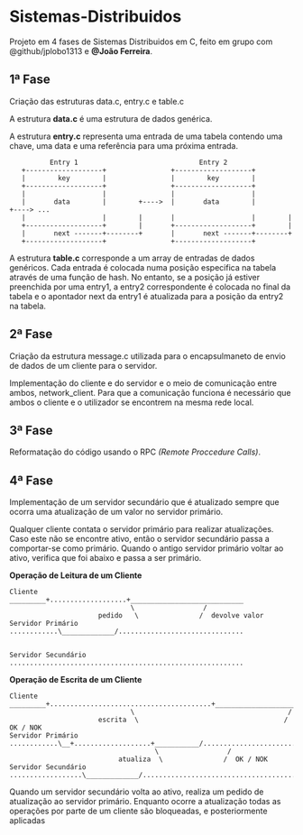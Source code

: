 # Sistemas-Distribuidos
Projeto em  4 fases de Sistemas Distribuidos em C, feito em grupo com @github/jplobo1313 e **@João Ferreira**.

## 1ª Fase
Criação das estruturas data.c, entry.c e table.c

A estrutura **data.c** é uma estrutura de dados genérica.

A estrutura **entry.c** representa uma entrada de uma tabela contendo uma chave, uma data e uma referência para uma próxima entrada.

              Entry 1                              Entry 2
       +-------------------+                +-------------------+ 
       |        key        |                |        key        |
       +-------------------+                +-------------------+ 
       |                   |                |                   |
       |       data        |        +---->  |       data        |        +----> ...
       |                   |        |       |                   |        |
       +-------------------+        |       +-------------------+        |
       |       next -------+--------+       |       next -------+--------+
       +-------------------+                +-------------------+


A estrutura **table.c** corresponde a um array de entradas de dados genéricos. Cada entrada é colocada numa posição especifica na tabela através de uma função de hash. No entanto, se a posição já estiver preenchida por uma entry1, a entry2 correspondente é colocada no final da tabela e o apontador next da entry1 é atualizada para a posição da entry2 na tabela. 


## 2ª Fase
Criação da estrutura message.c utilizada para o encapsulmaneto de envio de dados de um cliente para o servidor.

Implementação do cliente e do servidor e o meio de comunicação entre ambos, network_client.
Para que a comunicação funciona é necessário que ambos o cliente e o utilizador se encontrem na mesma rede local.


## 3ª Fase
Reformatação do código usando o RPC *(Remote Proccedure Calls)*.


## 4ª Fase
Implementação de um servidor secundário que é atualizado sempre que ocorra uma atualização de um valor no servidor primário.

Qualquer cliente contata o servidor primário para realizar atualizações. Caso este não se encontre ativo, então o servidor secundário passa a comportar-se como primário. Quando o antigo servidor primário voltar ao ativo, verifica que foi abaixo e passa a ser primário.

**Operação de Leitura de um Cliente**
```
Cliente             _________+...................+____________________________
                              \                 /
                      pedido   \               /  devolve valor
Servidor Primário   ............\_____________/...............................


Servidor Secundário ..........................................................
```

**Operação de Escrita de um Cliente**
```
Cliente             _________+........................................+____________________________
                              \                                      /
                      escrita  \                                    /  OK / NOK
Servidor Primário   ............\__+...................+___________/...............................
                                    \                 /
                           atualiza  \               /  OK / NOK
Servidor Secundário ..................\_____________/..............................................
```

Quando um servidor secundário volta ao ativo, realiza um pedido de atualização ao servidor primário. Enquanto ocorre a atualização todas as operações por parte de um cliente são bloqueadas, e posteriormente aplicadas
